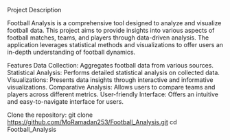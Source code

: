 Project Description

Football Analysis is a comprehensive tool designed to analyze and visualize football data. This project aims to provide insights into various aspects of football matches, teams, and players through data-driven analysis. The application leverages statistical methods and visualizations to offer users an in-depth understanding of football dynamics.

Features
Data Collection: Aggregates football data from various sources.
Statistical Analysis: Performs detailed statistical analysis on collected data.
Visualizations: Presents data insights through interactive and informative visualizations.
Comparative Analysis: Allows users to compare teams and players across different metrics.
User-friendly Interface: Offers an intuitive and easy-to-navigate interface for users.

Clone the repository:
git clone https://github.com/MoRamadan253/Football_Analysis.git
cd Football_Analysis
